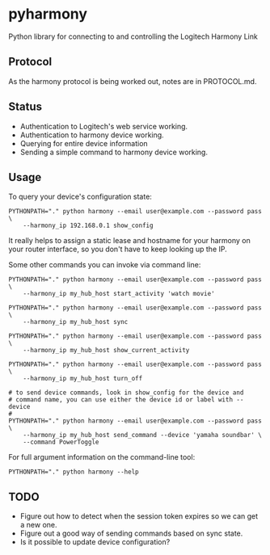 pyharmony
=========

Python library for connecting to and controlling the Logitech Harmony Link

Protocol
--------

As the harmony protocol is being worked out, notes are in PROTOCOL.md.

Status
------

* Authentication to Logitech's web service working.
* Authentication to harmony device working.
* Querying for entire device information
* Sending a simple command to harmony device working.

Usage
-----

To query your device's configuration state:

    PYTHONPATH="." python harmony --email user@example.com --password pass \
        --harmony_ip 192.168.0.1 show_config

It really helps to assign a static lease and hostname for your harmony
on your router interface, so you don't have to keep looking up the IP.

Some other commands you can invoke via command line:

    PYTHONPATH="." python harmony --email user@example.com --password pass \
        --harmony_ip my_hub_host start_activity 'watch movie'

    PYTHONPATH="." python harmony --email user@example.com --password pass \
        --harmony_ip my_hub_host sync

    PYTHONPATH="." python harmony --email user@example.com --password pass \
        --harmony_ip my_hub_host show_current_activity

    PYTHONPATH="." python harmony --email user@example.com --password pass \
        --harmony_ip my_hub_host turn_off

    # to send device commands, look in show_config for the device and
    # command name, you can use either the device id or label with --device
    #
    PYTHONPATH="." python harmony --email user@example.com --password pass \
        --harmony_ip my_hub_host send_command --device 'yamaha soundbar' \
        --command PowerToggle

For full argument information on the command-line tool:

    PYTHONPATH="." python harmony --help

TODO
----

* Figure out how to detect when the session token expires so we can get a new
  one.
* Figure out a good way of sending commands based on sync state.
* Is it possible to update device configuration?
